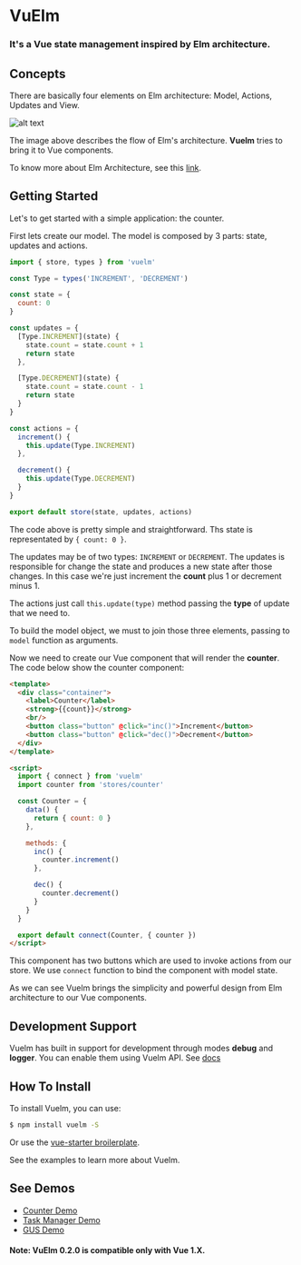 # VuElm

### It's a Vue state management inspired by Elm architecture.

## Concepts

There are basically four elements on Elm architecture: Model, Actions, Updates and View.

![alt text](https://github.com/keuller/vuelm/raw/master/docs/images/elm_arch.png)

The image above describes the flow of Elm's architecture. **Vuelm** tries to bring it to Vue components.

To know more about Elm Architecture, see this [link](http://guide.elm-lang.org/architecture/).

## Getting Started

Let's to get started with a simple application: the counter.

First lets create our model. The model is composed by 3 parts: state, updates and actions.

```javascript
import { store, types } from 'vuelm'

const Type = types('INCREMENT', 'DECREMENT')

const state = {
  count: 0
}

const updates = {
  [Type.INCREMENT](state) {
    state.count = state.count + 1
    return state
  },

  [Type.DECREMENT](state) {
    state.count = state.count - 1
    return state
  }
}

const actions = {
  increment() {
    this.update(Type.INCREMENT)
  },

  decrement() {
    this.update(Type.DECREMENT)
  }
}

export default store(state, updates, actions)
```

The code above is pretty simple and straightforward. Ths state is representated by ```{ count: 0 }```.

The updates may be of two types: ```INCREMENT``` or ```DECREMENT```. The updates is responsible for change the state and produces a new state after those changes. In this case we're just increment the **count** plus 1 or decrement minus 1.

The actions just call ```this.update(type)``` method passing the **type** of update that we need to.

To build the model object, we must to join those three elements, passing to ```model``` function as arguments.

Now we need to create our Vue component that will render the **counter**. The code below show the counter component:

```html
<template>
  <div class="container">
    <label>Counter</label>
    <strong>{{count}}</strong>
    <br/>
    <button class="button" @click="inc()">Increment</button>
    <button class="button" @click="dec()">Decrement</button>
  </div>
</template>

<script>
  import { connect } from 'vuelm'
  import counter from 'stores/counter'

  const Counter = {
    data() {
      return { count: 0 }
    },

    methods: {
      inc() {
        counter.increment()
      },

      dec() {
        counter.decrement()
      }
    }
  }

  export default connect(Counter, { counter })
</script>

```

This component has two buttons which are used to invoke actions from our store. We use ```connect``` function to bind the component with model state.

As we can see Vuelm brings the simplicity and powerful design from Elm architecture to our Vue components.

## Development Support

Vuelm has built in support for development through modes **debug** and **logger**. You can enable them using Vuelm API. See [docs](https://github.com/keuller/vuelm/blob/master/docs/Api.md)

## How To Install

To install Vuelm, you can use:

```bash
$ npm install vuelm -S
```

Or use the [vue-starter broilerplate](https://github.com/keuller/vue-starter).

See the examples to learn more about Vuelm.

## See Demos

* [Counter Demo](http://keuller.com/vuelm/demos/counter/)
* [Task Manager Demo](http://keuller.com/vuelm/demos/taskman/)
* [GUS Demo](http://keuller.com/vuelm/demos/gus/)

#### Note: VuElm 0.2.0 is compatible only with Vue 1.X.
